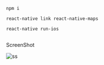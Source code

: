 ```
npm i

react-native link react-native-maps

react-native run-ios 


```
ScreenShot

![ss](https://github.com/furkancelik/react-native-map-clustering-example/blob/master/ss.gif?raw=true)
